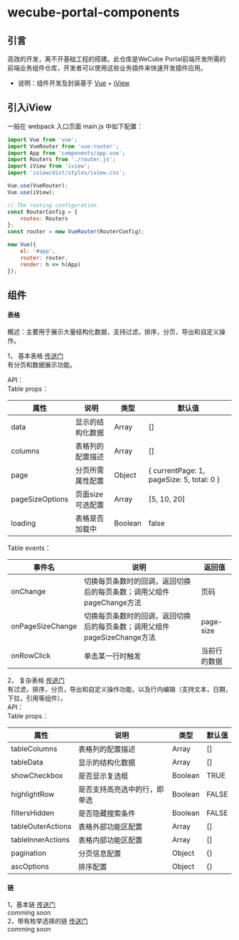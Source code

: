 # wecube-portal-components

## 引言

高效的开发，离不开基础工程的搭建。此仓库是WeCube Portal前端开发所需的前端业务组件仓库，开发者可以使用这些业务插件来快速开发插件应用。


- 说明：组件开发及封装基于 [Vue](https://vuejs.org/) + [iView](https://www.iviewui.com/)

## 引入iView

一般在 webpack 入口页面 main.js 中如下配置：
```js
import Vue from 'vue';
import VueRouter from 'vue-router';
import App from 'components/app.vue';
import Routers from './router.js';
import iView from 'iview';
import 'iview/dist/styles/iview.css';

Vue.use(VueRouter);
Vue.use(iView);

// The routing configuration
const RouterConfig = {
    routes: Routers
};
const router = new VueRouter(RouterConfig);

new Vue({
    el: '#app',
    router: router,
    render: h => h(App)
});
```

## 组件

#### 表格
概述：主要用于展示大量结构化数据，支持过滤，排序，分页，导出和自定义操作。

1， 基本表格 [传送门](components/table/simple-table.vue)    
有分页和数据展示功能。

API：  
Table props：    

| 属性              | 说明         | 类型      | 默认值                                                                          |
|-----------------|------------|---------|------------------------------------------------------------------------------|
| data            | 显示的结构化数据   | Array   | \[\]                                                                         |
| columns         | 表格列的配置描述   | Array   | \[\]                                                                         |
| page            | 分页所需属性配置   | Object  | \{        currentPage: 1,         pageSize: 5,           total: 0         \} |
| pageSizeOptions | 页面size可选配置 | Array   | \[5, 10, 20\]                                                                |
| loading         | 表格是否加载中    | Boolean | false                                                                        |


Table events：    

| 事件名              | 说明                                          | 返回值        |
|------------------|---------------------------------------------|------------|
| onChange         | 切换每页条数时的回调，返回切换后的每页条数；调用父组件pageChange方法     | 页码         |
| onPageSizeChange | 切换每页条数时的回调，返回切换后的每页条数；调用父组件pageSizeChange方法 | page\-size |
| onRowClick       | 单击某一行时触发                                    | 当前行的数据     |


2， 复杂表格 [传送门](components/table/table.js)   
有过滤，排序，分页，导出和自定义操作功能，以及行内编辑（支持文本，日期，下拉，引用等组件）。  
API：  
Table props：    

| 属性                | 说明             | 类型      | 默认值   |
|-------------------|----------------|---------|-------|
| tableColumns      | 表格列的配置描述       | Array   | \[\]  |
| tableData         | 显示的结构化数据       | Array   | \[\]  |
| showCheckbox      | 是否显示复选框        | Boolean | TRUE  |
| highlightRow      | 是否支持高亮选中的行，即单选 | Boolean | FALSE |
| filtersHidden     | 是否隐藏搜索条件       | Boolean | FALSE |
| tableOuterActions | 表格外部功能区配置      | Array   | \[\]  |
| tableInnerActions | 表格内部功能区配置      | Array   | \[\]  |
| pagination        | 分页信息配置         | Object  | \{\}  |
| ascOptions        | 排序配置           | Object  | \{\}  |

#### 链   

1，基本链  [传送门](components/chain-input/chain-input.vue)   
comming soon  
2，带有枚举选择的链 [传送门](components/chain-input/chain-input-with-enum.vue)  
comming soon  


